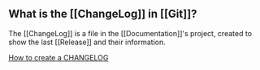 ## What is the [[ChangeLog]] in [[Git]]?

The [[ChangeLog]] is a file in the [[Documentation]]'s project, created to show the last [[Release]] and their information.

[How to create a CHANGELOG](https://keepachangelog.com/en/1.1.0/)
